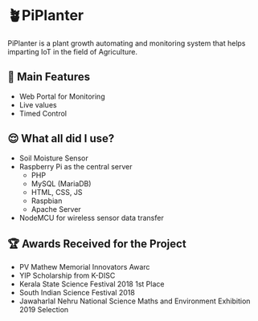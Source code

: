 # 🪴PiPlanter
PiPlanter is a plant growth automating and monitoring system that helps imparting IoT in the field of Agriculture.

## 🌟 Main Features
* Web Portal for Monitoring
* Live values
* Timed Control

## 😌 What all did I use?
* Soil Moisture Sensor
* Raspberry Pi as the central server
  * PHP
  * MySQL (MariaDB)
  * HTML, CSS, JS
  * Raspbian
  * Apache Server
* NodeMCU for wireless sensor data transfer

## 🏆 Awards Received for the Project
* PV Mathew Memorial Innovators Awarc
* YIP Scholarship from K-DISC
* Kerala State Science Festival 2018 1st Place
* South Indian Science Festival 2018
* Jawaharlal Nehru National Science Maths and Environment Exhibition 2019 Selection
